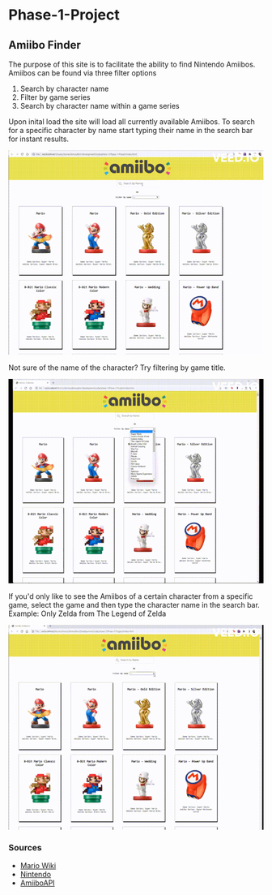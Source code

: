 # Phase-1-Project

## Amiibo Finder

The purpose of this site is to facilitate the ability to find Nintendo Amiibos.
Amiibos can be found via three filter options
1. Search by character name
2. Filter by game series
3. Search by character name within a game series

Upon inital load the site will load all currently available Amiibos. To search for a specific character by name start typing their name in the search bar for instant results.

![](Images/Example1.gif)

Not sure of the name of the character? Try filtering by game title.

![](Images/Example2.gif)

If you'd only like to see the Amiibos of a certain character from a specific game, select the game and then type the character name in the search bar.\
Example: Only Zelda from The Legend of Zelda

![](Images/Example3.gif)

### Sources
* [Mario Wiki](https://www.mariowiki.com)
* [Nintendo](https://www.nintendo.com/amiibo/)
* [AmiiboAPI](https://www.amiiboapi.com)